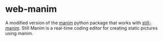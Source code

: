# web-manim

A modified version of the [manim](https://github.com/ManimCommunity/manim) python package that works with [still-manim](https://github.com/tommy11jo/still-manim). Still Manim is a real-time coding editor for creating static pictures using manim.
